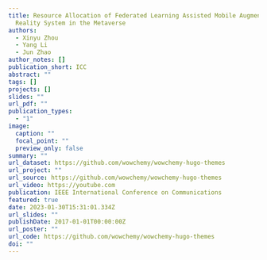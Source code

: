 ```yaml
---
title: Resource Allocation of Federated Learning Assisted Mobile Augmented
  Reality System in the Metaverse
authors:
  - Xinyu Zhou
  - Yang Li
  - Jun Zhao
author_notes: []
publication_short: ICC
abstract: ""
tags: []
projects: []
slides: ""
url_pdf: ""
publication_types:
  - "1"
image:
  caption: ""
  focal_point: ""
  preview_only: false
summary: ""
url_dataset: https://github.com/wowchemy/wowchemy-hugo-themes
url_project: ""
url_source: https://github.com/wowchemy/wowchemy-hugo-themes
url_video: https://youtube.com
publication: IEEE International Conference on Communications
featured: true
date: 2023-01-30T15:31:01.334Z
url_slides: ""
publishDate: 2017-01-01T00:00:00Z
url_poster: ""
url_code: https://github.com/wowchemy/wowchemy-hugo-themes
doi: ""
---
```

